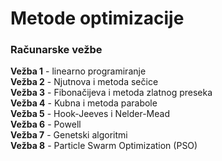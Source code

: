 # Metode optimizacije
### Računarske vežbe
**Vežba 1** - linearno programiranje  
**Vežba 2** - Njutnova i metoda sečice  
**Vežba 3** - Fibonačijeva i metoda zlatnog preseka  
**Vežba 4** - Kubna i metoda parabole  
**Vežba 5** - Hook-Jeeves i Nelder-Mead  
**Vežba 6** - Powell  
**Vežba 7** - Genetski algoritmi  
**Vežba 8** - Particle Swarm Optimization (PSO)  
